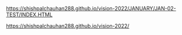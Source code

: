  https://shishpalchauhan288.github.io/vision-2022/JANUARY/JAN-02-TEST/INDEX.HTML
 
 
 
 
  https://shishpalchauhan288.github.io/vision-2022/

